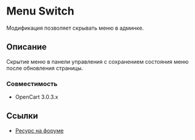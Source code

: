 # Menu Switch
Модификация позволяет скрывать меню в админке.

## Описание
Скрытие меню в панели управления с сохранением состояния меню после обновления страницы.

### Совместимость
- OpenCart 3.0.3.x

## Ссылки
- [Ресурс на форуме](https://forum.opencart.name/resources/58/)
